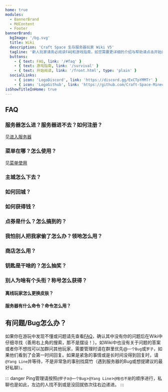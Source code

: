 ```yaml
---
home: true
modules:
  - BannerBrand
  - MdContent
  - Footer
bannerBrand:
  bgImage: '/bg.svg'
  title: Wiki
  description: 'Craft Space 生存服务器玩家 Wiki V5'
  tagline: '新人玩家请务必阅读FAQ和游戏指南，如您需要更详细的介绍与帮助请点击开始阅读'
  buttons:
    - { text: FAQ, link: '/#faq' }
    - { text: 游戏指南, link: '/survival' }
    - { text: 开始阅读, link: '/front.html', type: 'plain' }
  socialLinks:
    - { icon: 'LogoDiscord', link: 'https://discord.gg/ExCTpYMMTr' }
    - { icon: 'LogoGithub', link: 'https://github.com/Craft-Space-Minecraft-Server/Craft-Space' }
isShowTitleInHome: true
---
```

## FAQ
### 服务器怎么进？服务器进不去？如何注册？
见[进入服务器](/main/README.md#进入服务器)

### 菜单在哪？怎么使用？
见[菜单使用](/main/menu.md)

### 主城怎么下去？

### 如何回城？

### 如何获得钱？

### 点券是什么？怎么搞到的？

### 我怕别人把我家偷了怎么办？领地怎么用？

### 商店怎么用？

### 钥匙是干啥的？怎么抽奖？

### 别人为啥有个头衔？称号怎么获得？

#### 离线玩家怎么更换皮肤？

#### 服务器有什么命令？命令怎么用？

## 有问题/Bug怎么办？
如果你在游玩中发现不懂或问题请先查看[FAQ](../README.md#faq)，确认其中没有你的问题后在Wiki中仔细寻找（善用右上角的搜索，那不是摆设！）。如Wiki中也没有关于问题的答案或者你不想找可以加群问其他玩家，需要管理时请在群里优先@`一个Bug`或`罗子`，如果他们看到了会第一时间回复。如果是紧急的事情或是长时间没得到回复时，请`@Yang Line`并等待，不是非常急的事别找腐竹（遇到服务器的Bug或想提建议的最好私聊）。

::: danger
Ping管理请按照`@罗子`≥`@一个Bug`>`@Yang Line`>`@啥也不是`的顺序进行，私聊也是如此，左边的人找不到或是没回就依次往右边递进。
:::
